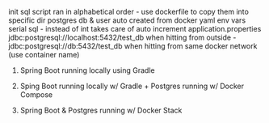 init sql script ran in alphabetical order - use dockerfile to copy them into specific dir
postgres db & user auto created from docker yaml env vars
serial sql - instead of int takes care of auto increment
application.properties jdbc:postgresql://localhost:5432/test_db when hitting from outside - jdbc:postgresql://db:5432/test_db when hitting from same docker network (use container name)

1) Spring Boot running locally using Gradle

2) Sping Boot running locally w/ Gradle + Postgres running w/ Docker Compose

3) Spring Boot & Postgres running w/ Docker Stack
